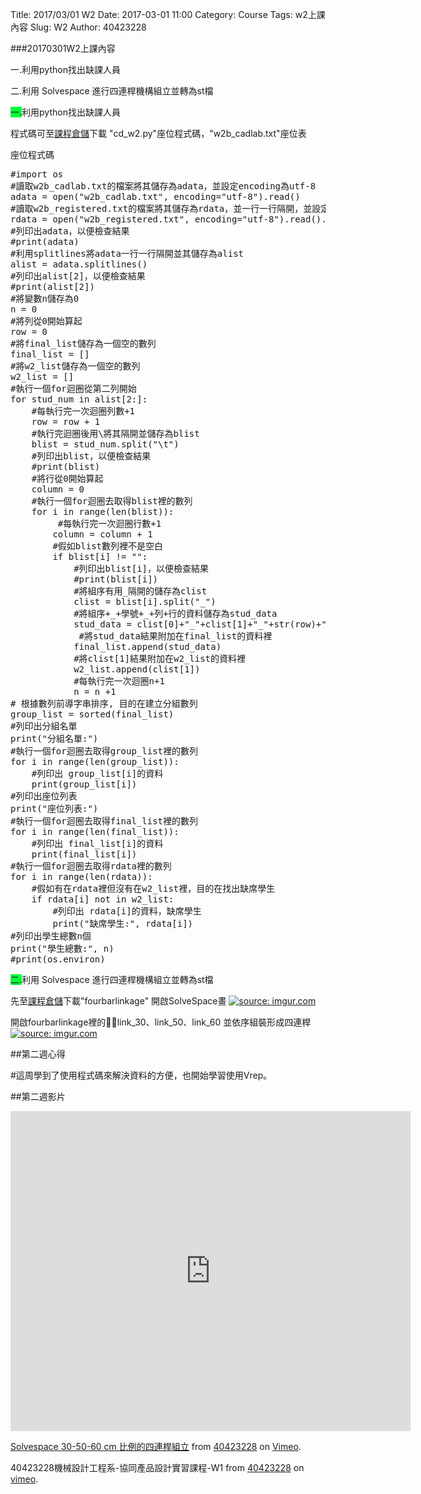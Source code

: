 Title: 2017/03/01 W2
Date: 2017-03-01 11:00
Category: Course
Tags: w2上課內容
Slug: W2
Author: 40423228

###20170301W2上課內容

一.利用python找出缺課人員

二.利用 Solvespace 進行四連桿機構組立並轉為st檔

<!-- PELICAN_END_SUMMARY -->

<span style="background-color: #00ff37">一.</span>利用python找出缺課人員

程式碼可至<a href="https://github.com/mdecourse/2017springcd/tree/gh-pages/data/w2">課程倉儲</a>下載 "cd_w2.py"座位程式碼，"w2b_cadlab.txt"座位表

座位程式碼
<pre class="brush: python">
#import os
#讀取w2b_cadlab.txt的檔案將其儲存為adata，並設定encoding為utf-8
adata = open("w2b_cadlab.txt", encoding="utf-8").read()
#讀取w2b_registered.txt的檔案將其儲存為rdata，並一行一行隔開，並設定encoding為utf-8
rdata = open("w2b_registered.txt", encoding="utf-8").read().splitlines()
#列印出adata，以便檢查結果
#print(adata)
#利用splitlines將adata一行一行隔開並其儲存為alist
alist = adata.splitlines()
#列印出alist[2]，以便檢查結果
#print(alist[2])
#將變數n儲存為0
n = 0
#將列從0開始算起
row = 0
#將final_list儲存為一個空的數列
final_list = []
#將w2_list儲存為一個空的數列
w2_list = []
#執行一個for迴圈從第二列開始
for stud_num in alist[2:]:
    #每執行完一次迴圈列數+1
    row = row + 1
    #執行完迴圈後用\將其隔開並儲存為blist
    blist = stud_num.split("\t")
    #列印出blist，以便檢查結果
    #print(blist)
    #將行從0開始算起
    column = 0
    #執行一個for迴圈去取得blist裡的數列
    for i in range(len(blist)):
         #每執行完一次迴圈行數+1
        column = column + 1
        #假如blist數列裡不是空白
        if blist[i] != "":
            #列印出blist[i]，以便檢查結果
            #print(blist[i])
            #將組序有用_隔開的儲存為clist 
            clist = blist[i].split("_")
            #將組序+_+學號+_+列+行的資料儲存為stud_data
            stud_data = clist[0]+"_"+clist[1]+"_"+str(row)+"_"+str(column)
             #將stud_data結果附加在final_list的資料裡
            final_list.append(stud_data)
            #將clist[1]結果附加在w2_list的資料裡
            w2_list.append(clist[1])
            #每執行完一次迴圈n+1
            n = n +1
# 根據數列前導字串排序, 目的在建立分組數列
group_list = sorted(final_list)
#列印出分組名單
print("分組名單:")
#執行一個for迴圈去取得group_list裡的數列
for i in range(len(group_list)):
    #列印出 group_list[i]的資料
    print(group_list[i])
#列印出座位列表
print("座位列表:")
#執行一個for迴圈去取得final_list裡的數列
for i in range(len(final_list)):
    #列印出 final_list[i]的資料
    print(final_list[i])
#執行一個for迴圈去取得rdata裡的數列
for i in range(len(rdata)):
    #假如有在rdata裡但沒有在w2_list裡，目的在找出缺席學生
    if rdata[i] not in w2_list:
        #列印出 rdata[i]的資料，缺席學生
        print("缺席學生:", rdata[i])
#列印出學生總數n個
print("學生總數:", n)
#print(os.environ)
</pre>

<span style="background-color: #00ff37">二.</span>利用 Solvespace 進行四連桿機構組立並轉為st檔

先至<a href="https://github.com/mdecourse/2017springcd/tree/gh-pages/data/w2">課程倉儲</a>下載"fourbarlinkage"
開啟SolveSpace畫
<a href="http://imgur.com/as4FlBV"><img src="http://i.imgur.com/as4FlBV.png" title="source: imgur.com" /></a>

開啟fourbarlinkage裡的link_30、link_50、link_60
並依序組裝形成四連桿
<a href="http://imgur.com/KBdUUpv"><img src="http://i.imgur.com/KBdUUpv.png" title="source: imgur.com" /></a>

##第二週心得

#這周學到了使用程式碼來解決資料的方便，也開始學習使用Vrep。

##第二週影片
<iframe src="https://player.vimeo.com/video/208413780" width="640" height="512" frameborder="0" webkitallowfullscreen mozallowfullscreen allowfullscreen></iframe>
<p><a href="https://vimeo.com/208413780">Solvespace 30-50-60 cm 比例的四連桿組立</a> from <a href="https://vimeo.com/user47600730">40423228</a> on <a href="https://vimeo.com">Vimeo</a>.</p>

40423228機械設計工程系-協同產品設計實習課程-W1</a> from <a href="https://vimeo.com/user47600730/videos">40423228</a> on <a href="https://vimeo.com/home/myvideos">vimeo</a>.</p>
